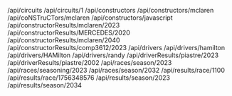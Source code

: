 /api/circuits 
/api/circuits/1 
/api/constructors 
/api/constructors/mclaren 
/api/coNSTruCTors/mclaren 
/api/constructors/javascript 
/api/constructorResults/mclaren/2023 
/api/constructorResults/MERCEDES/2020 
/api/constructorResults/mclaren/2040 
/api/constructorResults/comp3612/2023 
/api/drivers 
/api/drivers/hamilton 
/api/drivers/HAMilton 
/api/drivers/randy 
/api/driverResults/piastre/2023 
/api/driverResults/piastre/2002 
/api/races/season/2023 
/api/races/seasoning/2023 
/api/races/season/2032 
/api/results/race/1100 
/api/results/race/1756348576 
/api/results/season/2023 
/api/results/season/2034